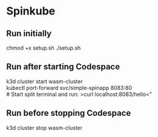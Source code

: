 # Spinkube

## Run initially
chmod +x setup.sh
./setup.sh

## Run after starting Codespace
k3d cluster start wasm-cluster<br>
kubectl port-forward svc/simple-spinapp 8083:80<br>
\# Start split terminal and run: >curl localhost:8083/hello<"

## Run before stopping Codespace
k3d cluster stop wasm-cluster
